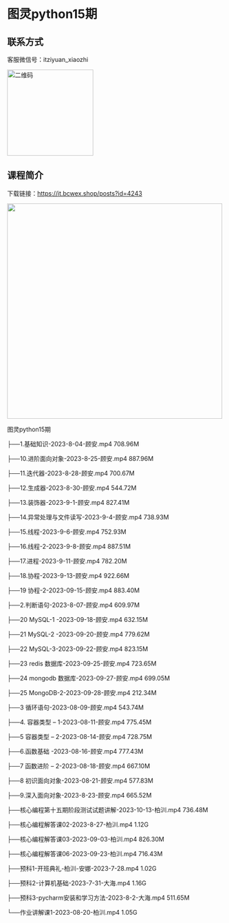 # 图灵python15期

## 联系方式

客服微信号：itziyuan_xiaozhi

<img src="https://ziyuanyun.oss-cn-guangzhou.aliyuncs.com/common/20240614073449/666b82192834a.jpg" width="200" height="200" alt="二维码">

## 课程简介

下载链接：https://it.bcwex.shop/posts?id=4243

<img src="https://ziyuanyun.oss-cn-guangzhou.aliyuncs.com/yun/20240711142038/668f79b6bedfd.jpg" width="500" alt="">

  

 图灵python15期

 ├──1.基础知识-2023-8-04-顾安.mp4 708.96M

 ├──10.进阶面向对象-2023-8-25-顾安.mp4 887.96M

 ├──11.迭代器-2023-8-28-顾安.mp4 700.67M

 ├──12.生成器-2023-8-30-顾安.mp4 544.72M

 ├──13.装饰器-2023-9-1-顾安.mp4 827.41M

 ├──14.异常处理与文件读写-2023-9-4-顾安.mp4 738.93M

 ├──15.线程-2023-9-6-顾安.mp4 752.93M

 ├──16.线程-2-2023-9-8-顾安.mp4 887.51M

 ├──17.进程-2023-9-11-顾安.mp4 782.20M

 ├──18.协程-2023-9-13-顾安.mp4 922.66M

 ├──19 协程-2-2023-09-15-顾安.mp4 883.40M

 ├──2.判断语句-2023-8-07-顾安.mp4 609.97M

 ├──20 MySQL-1 -2023-09-18-顾安.mp4 632.15M

 ├──21 MySQL-2 -2023-09-20-顾安.mp4 779.62M

 ├──22 MySQL-3-2023-09-22-顾安.mp4 823.15M

 ├──23 redis 数据库-2023-09-25-顾安.mp4 723.65M

 ├──24 mongodb 数据库-2023-09-27-顾安.mp4 699.05M

 ├──25 MongoDB-2-2023-09-28-顾安.mp4 212.34M

 ├──3 循环语句-2023-08-09-顾安.mp4 543.74M

 ├──4. 容器类型 &#8211; 1-2023-08-11-顾安.mp4 775.45M

 ├──5 容器类型 &#8211; 2-2023-08-14-顾安.mp4 728.75M

 ├──6.函数基础 -2023-08-16-顾安.mp4 777.43M

 ├──7 函数进阶 &#8211; 2-2023-08-18-顾安.mp4 667.10M

 ├──8 初识面向对象-2023-08-21-顾安.mp4 577.83M

 ├──9.深入面向对象-2023-8-23-顾安.mp4 665.52M

 ├──核心编程第十五期阶段测试试题讲解-2023-10-13-柏汌.mp4 736.48M

 ├──核心编程解答课02-2023-8-27-柏汌.mp4 1.12G

 ├──核心编程解答课03-2023-09-03-柏汌.mp4 826.30M

 ├──核心编程解答课06-2023-09-23-柏汌.mp4 716.43M

 ├──预科1-开班典礼-柏汌-安娜-2023-7-28.mp4 1.02G

 ├──预科2-计算机基础-2023-7-31-大海.mp4 1.16G

 ├──预科3-pycharm安装和学习方法-2023-8-2-大海.mp4 511.65M

 └──作业讲解课1-2023-08-20-柏汌.mp4 1.05G

  